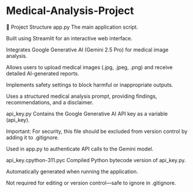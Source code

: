 # Medical-Analysis-Project
📂 Project Structure
app.py
The main application script.

Built using Streamlit for an interactive web interface.

Integrates Google Generative AI (Gemini 2.5 Pro) for medical image analysis.

Allows users to upload medical images (.jpg, .jpeg, .png) and receive detailed AI-generated reports.

Implements safety settings to block harmful or inappropriate outputs.

Uses a structured medical analysis prompt, providing findings, recommendations, and a disclaimer.

api_key.py
Contains the Google Generative AI API key as a variable (api_key).

Important: For security, this file should be excluded from version control by adding it to .gitignore.

Used in app.py to authenticate API calls to the Gemini model.

api_key.cpython-311.pyc
Compiled Python bytecode version of api_key.py.

Automatically generated when running the application.

Not required for editing or version control—safe to ignore in .gitignore.
